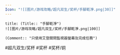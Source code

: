 ```yaml
---
Icon: "![[图片/游戏攻略/超凡双生/奖杯/手腳乾淨.png|30]]"
---
```

```ad-common-bronze-trophy
title: (Title:: "手腳乾淨")
![[图片/游戏攻略/超凡双生/奖杯/手腳乾淨.png|100]]

(Comment:: "只使用艾登關閉監視器螢幕及完成任務")
```

#超凡双生/奖杯 #奖杯 #奖杯/铜
